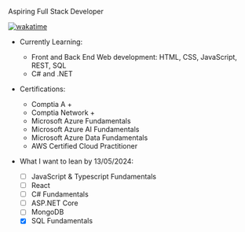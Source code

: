 Aspiring Full Stack Developer

[![wakatime](https://wakatime.com/badge/user/c5e02bf1-d238-430c-b9c3-b6d83d2c3032.svg)](https://wakatime.com/@c5e02bf1-d238-430c-b9c3-b6d83d2c3032)

* Currently Learning: 
  	- Front and Back End Web development: HTML, CSS, JavaScript, REST, SQL
  	- C# and .NET
    
* Certifications:
  	- Comptia A +  
  	- Comptia Network +
  	- Microsoft Azure Fundamentals 
  	- Microsoft Azure AI Fundamentals 
  	- Microsoft Azure Data Fundamentals
  	- AWS Certified Cloud Practitioner

* What I want to lean by 13/05/2024:
    - [ ] JavaScript & Typescript Fundamentals
    - [ ] React
    - [ ] C# Fundamentals
    - [ ] ASP.NET Core
    - [ ] MongoDB
    - [x] SQL Fundamentals
